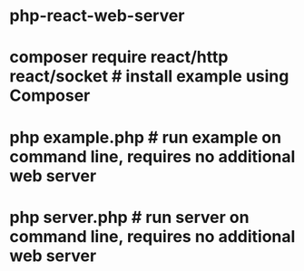# php-react-web-server
# composer require react/http react/socket # install example using Composer
# php example.php # run example on command line, requires no additional web server
# php server.php  # run server on command line, requires no additional web server
